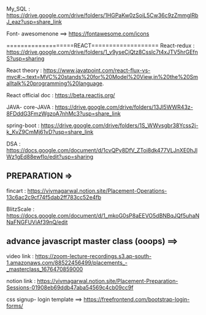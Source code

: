 
My_SQL : https://drive.google.com/drive/folders/1HGPaKw0zSoiL5Cw36c9zZmmgIRbJ_eaz?usp=share_link

Font- awesomenone ==> https://fontawesome.com/icons

<script src="https://kit.fontawesome.com/f31ea9c808.js" crossorigin="anonymous"></script>
===================REACT===================
React-redux : https://drive.google.com/drive/folders/1_v9yseCjQtz8Csslc7t4xJTV5hrGEfnS?usp=sharing 

React theory  :  https://www.javatpoint.com/react-flux-vs-mvc#:~:text=MVC%20stands%20for%20Model%20View,in%20the%20Smalltalk%20programming%20language.

React official doc : https://beta.reactjs.org/

JAVA- core-JAVA : https://drive.google.com/drive/folders/13Jl5WWR43z-8FDddG3FmzWgzoA7nhMc3?usp=share_link

spring-boot : https://drive.google.com/drive/folders/1S_WWvsgbr38Ycss2j-k_KvZ9CmMj61vD?usp=share_link


DSA : https://docs.google.com/document/d/1cvQPy8DfV_ZToi8dk477VLJnXE0hJlWz1gEd88ewfIo/edit?usp=sharing



PREPARATION =>
---------------------
fincart : https://vivmagarwal.notion.site/Placement-Operations-13c6ac2c9cf74f5dab2ff783cc52e4fb

BlitzScale : https://docs.google.com/document/d/1_mkoG0sP8aEEVO5dBNBqJQf5uhaNNaFNGFUViAf39nQ/edit

advance javascript master class (ooops)  ==>
------------------------------------------------------

video link : https://zoom-lecture-recordings.s3.ap-south-1.amazonaws.com/88522456499/placements_-_masterclass_1676470859000

notion link : https://vivmagarwal.notion.site/Placement-Preparation-Sessions-01908eb69ddb47aba54569c4cb09cc9f


css signup- login template ==> https://freefrontend.com/bootstrap-login-forms/
